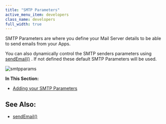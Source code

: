 ```yaml
---
title: "SMTP Parameters"
active_menu_item: developers
class_name: developers
full_width: true
---
```



SMTP Parameters are where you define your Mail Server details to be able to send emails from your Apps.

You can also dynamically control the SMTP senders parameters using [sendEmail()](../../../../../../scripting-apis/server-side-api/ssj-object/miscellaneous/sendemail2) . If not defined these default SMTP Parameters will be used.

![smtpparams](/img/docs/smtpparams.zoom65.png)

**In This Section:**

 - [Adding your SMTP Parameters](adding-your-smtp-parameters)

## See Also:

 - [sendEmail()](../../../../../../scripting-apis/server-side-api/ssj-object/miscellaneous/sendemail2)

